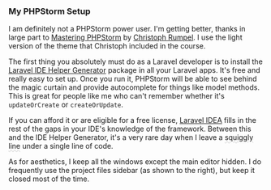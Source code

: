 ### My PHPStorm Setup

I am definitely not a PHPStorm power user. I'm getting better, thanks in large part to
[Mastering PHPStorm](https://masteringphpstorm.com/) by [Christoph Rumpel](https://twitter.com/christophrumpel). I use
the light version of the theme that Christoph included in the course.

The first thing you absolutely must do as a Laravel developer is to install the
[Laravel IDE Helper Generator](https://github.com/barryvdh/laravel-ide-helper) package in all your Laravel apps. It's
free and really easy to set up. Once you run it, PHPStorm will be able to see behind the magic curtain and provide
autocomplete for things like model methods. This is great for people like me who can't remember whether it's
`updateOrCreate` or `createOrUpdate`.

If you can afford it or are eligible for a free license, [Laravel IDEA](https://laravel-idea.com) fills in the rest of
the gaps in your IDE's knowledge of the framework. Between this and the IDE Helper Generator, it's a very rare day when
I leave a <span data-tooltip="tooltip" style="text-decoration-line:
underline; text-decoration-style: wavy; text-decoration-color:#ddd;">squiggly line</span> under a single line of code.

As for aesthetics, I keep all the windows except the main editor hidden. I do frequently use the project files 
sidebar (as shown to the right), but keep it closed most of the time.
